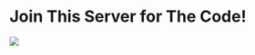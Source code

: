 # Join This Server for The Code!

<a href="https://discord.gg/roverdev"><img src="https://discord.com/api/guilds/846548733914906664/widget.png?style=banner2"></a>
 